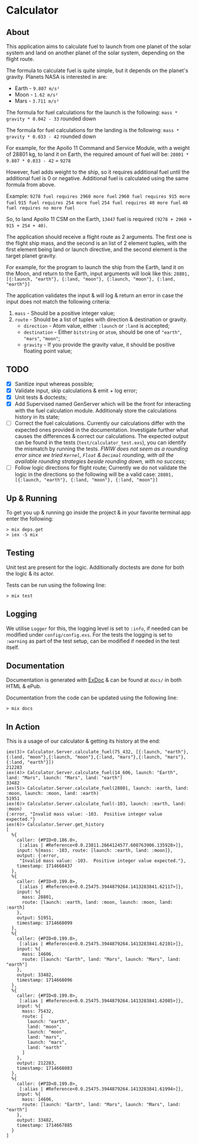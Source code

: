 # Calculator
## About
This application aims to calculate fuel to launch from one planet of
the solar system and land on another planet of the solar system,
depending on the flight route.

The formula to calculate fuel is quite simple, but it depends on the
planet's gravity. Planets NASA is interested in are:
- Earth - `9.807 m/s²`
- Moon - `1.62 m/s²`
- Mars - `3.711 m/s²`

The formula for fuel calculations for the launch is the following:
`mass * gravity * 0.042 - 33` rounded down

The formula for fuel calculations for the landing is the following:
`mass * gravity * 0.033 - 42` rounded down

For example, for the Apollo 11 Command and Service Module, with a
weight of 28801 kg, to land it on Earth, the required amount of fuel
will be:
`28801 * 9.807 * 0.033 - 42` = `9278`

However, fuel adds weight to the ship, so it requires additional fuel
until the additional fuel is 0 or negative. Additional fuel is
calculated using the same formula from above.

Example:
`9278 fuel requires 2960 more fuel`
`2960 fuel requires 915 more fuel`
`915 fuel requires 254 more fuel`
`254 fuel requires 40 more fuel`
`40 fuel requires no more fuel`

So, to land Apollo 11 CSM on the Earth, `13447` fuel is required
`(9278 + 2960 + 915 + 254 + 40)`.

The application should receive a flight route as 2 arguments. The
first one is the flight ship mass, and the second is an list of
2 element tuples, with the first element being land or launch
directive, and the second element is the target planet gravity.

For example, for the program to launch the ship from the Earth, land
it on the Moon, and return to the Earth, input arguments will look
like this:
`28801, [{:launch, "earth"}, {:land, "moon"}, {:launch, "moon"}, {:land, "earth"}]`

The application validates the input & will log & return an
error in case the input does not match the following criteria:
1. `mass` - Should be a positive integer value;
2. `route` - Should be a list of tuples with direction & destination or
   gravity.
   - `direction` - Atom value, either `:launch` or `:land` is
     accepted;
   - `destination` - Either `bitstring` or `atom`, should be one of
     `"earth"`, `"mars"`, `"moon"`;
   - `gravity` - If you provide the gravity value, it should be
     positive floating point value;

## TODO
- [x] Sanitize input whereas possible;
- [x] Validate input, skip calculations & emit + log error;
- [x] Unit tests & doctests;
- [x] Add Supervised named GenServer which will be the front for
      interacting with the fuel calculation module. Additionaly store
      the calculations history in its state;
- [ ] Correct the fuel calculations.  Currently our calculations
      differ with the expected ones provided in the documentation.
      Investigate further what causes the differences & correct our
      calculations.  The expected output can be found in the tests
      (`test/calculator_test.exs`), you can identify the mismatch by
      running the tests.  _FWIW does not seem as a rounding error
      since we tried `Kernel`, `Float` & `Decimal` rounding, with all
      the available rounding strategies beside rounding down, with no
      success;_ 
- [ ] Follow logic directions for flight route; 
  Currently we do not validate the logic in the directions so
  the following will be a valid case:
  `28801, [{:launch, "earth"}, {:land, "moon"}, {:land, "moon"}]`

## Up & Running

To get you up & running go inside the project & in your favorite
terminal app enter the following:

```shellsession
> mix deps.get
> iex -S mix
```

## Testing
Unit test are present for the logic.  Additionally doctests are done
for both the logic & its actor.

Tests can be run using the following line:
```shellsession
> mix test
```

## Logging
We utilise `Logger` for this, the logging level is set to `:info`, if
needed can be modified under `config/config.exs`.
For the tests the logging is set to `:warning` as part of the test
setup, can be modified if needed in the test itself.

## Documentation
Documentation is generated with
[ExDoc](https://github.com/elixir-lang/ex_doc) & can be found at
`docs/` in both HTML & ePub.

Documentation from the code can be updated using the following line:
```shellsession
> mix docs
```


## In Action
This is a usage of our calculator & getting its history at the end:

``` shellsession
iex(3)> Calculator.Server.calculate_fuel(75_432, [{:launch, "earth"},{:land, "moon"},{:launch, "moon"},{:land, "mars"},{:launch, "mars"},{:land, "earth"}])
212283
iex(4)> Calculator.Server.calculate_fuel(14_606, launch: "Earth", land: "Mars", launch: "Mars", land: "earth")
33482
iex(5)> Calculator.Server.calculate_fuel(28801, launch: :earth, land: :moon, launch: :moon, land: :earth)
51951
iex(6)> Calculator.Server.calculate_fuel(-103, launch: :earth, land: :moon)
{:error, "Invalid mass value: -103.  Positive integer value expected."}
iex(6)> Calculator.Server.get_history
[
  %{
    caller: {#PID<0.186.0>,
     [:alias | #Reference<0.0.23811.2664124577.608763906.135928>]},
    input: %{mass: -103, route: [launch: :earth, land: :moon]},
    output: {:error,
     "Invalid mass value: -103.  Positive integer value expected."},
    timestamp: 1714668437
  },
  %{
    caller: {#PID<0.199.0>,
     [:alias | #Reference<0.0.25475.3944879264.1413283841.62117>]},
    input: %{
      mass: 28801,
      route: [launch: :earth, land: :moon, launch: :moon, land: :earth]
    },
    output: 51951,
    timestamp: 1714668099
  },
  %{
    caller: {#PID<0.199.0>,
     [:alias | #Reference<0.0.25475.3944879264.1413283841.62101>]},
    input: %{
      mass: 14606,
      route: [launch: "Earth", land: "Mars", launch: "Mars", land: "earth"]
    },
    output: 33482,
    timestamp: 1714668096
  },
  %{
    caller: {#PID<0.199.0>,
     [:alias | #Reference<0.0.25475.3944879264.1413283841.62085>]},
    input: %{
      mass: 75432,
      route: [
        launch: "earth",
        land: "moon",
        launch: "moon",
        land: "mars",
        launch: "mars",
        land: "earth"
      ]
    },
    output: 212283,
    timestamp: 1714668083
  },
  %{
    caller: {#PID<0.199.0>,
     [:alias | #Reference<0.0.25475.3944879264.1413283841.61994>]},
    input: %{
      mass: 14606,
      route: [launch: "Earth", land: "Mars", launch: "Mars", land: "earth"]
    },
    output: 33482,
    timestamp: 1714667885
  }
]
```
